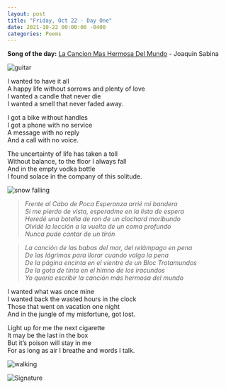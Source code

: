 ```yaml
---
layout: post
title: "Friday, Oct 22 - Day One"
date: 2021-10-22 00:00:00 -0400
categories: Poems
---
```


**Song of the day:** [La Cancion Mas Hermosa Del Mundo](https://www.youtube.com/watch?v=Wbr5Dk5gy-s) - Joaquin Sabina <br>

![guitar](https://64.media.tumblr.com/cff9aebc43468ecbd39d2cda745a2ed8/tumblr_n3laoklQxv1ttmhcxo1_500.gifv) <br>

I wanted to have it all <br>
A happy life without sorrows and plenty of love <br>
I wanted a candle that never die <br>
I wanted a smell that never faded away. <br>

I got a bike without handles <br>
I got a phone with no service <br>
A message with no reply <br>
And a call with no voice. <br>

The uncertainty of life has taken a toll <br>
Without balance, to the floor I always fall <br>
And in the empty vodka bottle  <br>
I found solace in the company of this solitude. <br>

![snow falling](https://i.imgur.com/7WFvNsC.gif) <br>

>_Frente al Cabo de Poca Esperanza arrié mi bandera <br>
Si me pierdo de vista, esperadme en la lista de espera <br>
Heredé una botella de ron de un clochard moribundo <br>
Olvidé la lección a la vuelta de un coma profundo <br>
Nunca pude cantar de un tirón_ <br>

>_La canción de las babas del mar, del relámpago en pena <br>
De las lágrimas para llorar cuando valga la pena <br>
De la página encinta en el vientre de un Bloc Trotamundos <br>
De la gota de tinta en el himno de los iracundos <br>
Yo quería escribir la canción más hermosa del mundo_ <br>

I wanted what was once mine <br>
I wanted back the wasted hours in the clock <br>
Those that went on vacation one night <br>
And in the jungle of my misfortune, got lost. <br>

Light up for me the next cigarette <br>
It may be the last in the box <br>
But it’s poison will stay in me <br>
For as long as air I breathe and words I talk. <br>

![walking](https://64.media.tumblr.com/a4b47a553d92d15b17971fdbd33370bb/tumblr_p7uw9pezTC1xq3dx1o1_500.gifv) <br>

![Signature](https://robertalberto.com/ttdlmr.png)

